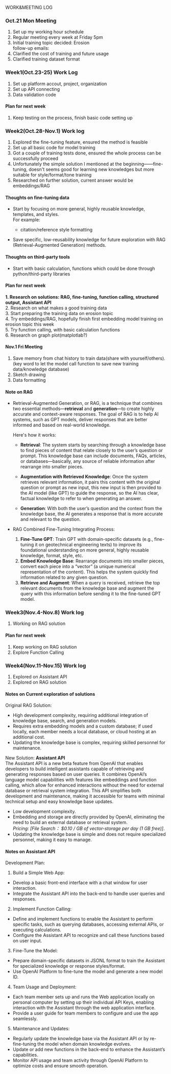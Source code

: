 WORK&MEETING LOG

### Oct.21 Mon Meeting
1. Set up my working hour schedule  
2. Regular meeting every week at Friday 5pm  
3. Initial training topic decided: Erosion  
follow-up emails:  
1. Clarified the cost of training and future usage  
2. Clarified training dataset format  

### Week1(Oct.23-25) Work Log  
1. Set up platform accout, project, organization  
2. Set up API connecting  
3. Data validation code  

#### Plan for next week  
1. Keep testing on the process, finish basic code setting up  


### Week2(Oct.28-Nov.1) Work log  
1. Explored the fine-tuning feature, ensured the method is feasible  
2. Set up all basic code for model training  
3. Got a couple of training tests done, ensured the whole process can be successfully proceed  
4. Unfortunately the simple solution I mentioned at the beginning——fine-tuning, doesn't seems good for learning new knowledges but more suitable for style/format/tone training  
5. Researched on further solution, current answer would be embeddings/RAG  
#### Thoughts on fine-tuning data  
- Start by focusing on more general, highly reusable knowledge, templates, and styles.   
	For example:   
	- citation/reference style formatting  

- Save specific, low-reusability knowledge for future exploration with RAG (Retrieval-Augmented Generation) methods.  

#### Thoughts on third-party tools  
- Start with basic calculation, functions which could be done through python/third-party libraries  

#### Plan for next week  
**1. Research on solutions: RAG, fine-tuning, function calling, structured output, Assistant API**  
2. Research on what makes a good training data  
3. Start preparing the training data on erosion topic   
4. Try embeddings/RAG, hopefully finish first embedding model training on erosion topic this week  
5. Try function calling, with basic calculation functions  
6. Research on graph plot(matplotlab?)  

#### Nov.1 Fri Meeting
1. Save memory from chat history to train data(share with yourself/others). (key word to let the model call function to save new training data/knowledge database)  
2. Sketch drawing  
3. Data formatting  

#### Note on RAG
- Retrieval-Augmented Generation, or RAG, is a technique that combines two essential methods—**retrieval** and **generation**—to create highly accurate and context-aware responses. The goal of RAG is to help AI systems, such as GPT models, deliver responses that are better informed and based on real-world knowledge.

	Here's how it works:

	- **Retrieval**: The system starts by searching through a knowledge base to find pieces of content that relate closely to the user’s question or prompt. This knowledge base can include documents, FAQs, articles, or databases—basically, any source of reliable information after rearrange into smaller pieces.

	- **Augmentation with Retrieved Knowledge**: Once the system retrieves relevant information, it pairs this content with the original question or prompt as new input, this new input is then provided to the AI model (like GPT) to guide the response, so the AI has clear, factual knowledge to refer to when generating an answer.

	- **Generation**: With both the user’s question and the context from the knowledge base, the AI generates a response that is more accurate and relevant to the question.

- RAG Combined Fine-Tuning Integrating Process:
	1. **Fine-Tune GPT**: Train GPT with domain-specific datasets (e.g., fine-tuning it on geotechnical engineering texts) to improve its foundational understanding on more general, highly reusable knowledge, format, style, etc.
	2. **Embed Knowledge Base**: Rearrange documents into smaller pieces, convert each piece into a “vector” (a unique numerical representation of the content). This helps the system quickly find information related to any given question.
	3. **Retrieve and Augment**: When a query is received, retrieve the top relevant documents from the knowledge base and augment the query with this information before sending it to the fine-tuned GPT model.



### Week3(Nov.4-Nov.8) Work log  
1. Working on RAG solution

#### Plan for next week
1. Keep working on RAG solution
2. Explore Function Calling

### Week4(Nov.11-Nov.15) Work log
1. Explored on Assistant API
2. Explored on RAG solution

#### Notes on Current exploration of solutions
Original RAG Solution:  
- High development complexity, requiring additional integration of knowledge base, search, and generation models.  
- Requires extra embedding models and a custom database; if used locally, each member needs a local database, or cloud hosting at an additional cost.  
- Updating the knowledge base is complex, requiring skilled personnel for maintenance.  


New Solution: **Assistant API**    
The Assistant API is a new beta feature from OpenAI that enables developers to build intelligent assistants capable of retrieving and generating responses based on user queries. It combines OpenAI’s language model capabilities with features like embeddings and function calling, which allow for enhanced interactions without the need for external database or retrieval system integration. This API simplifies both development and maintenance, making it accessible for teams with minimal technical setup and easy knowledge base updates.  
- Low development complexity.    
- Embedding and storage are directly provided by OpenAI, eliminating the need to build an external database or retrieval system.     
*Pricing: [File Search： $0.10 / GB of vector-storage per day (1 GB free)]*.    
- Updating the knowledge base is simple and does not require specialized personnel, making it easy to manage.  

#### Notes on Assistant API   
Development Plan:    

1. Build a Simple Web App:  

- Develop a basic front-end interface with a chat window for user interaction.  
- Integrate the Assistant API into the back-end to handle user queries and responses.  

2. Implement Function Calling:  

- Define and implement functions to enable the Assistant to perform specific tasks, such as querying databases, accessing external APIs, or executing calculations.  
- Configure the Assistant API to recognize and call these functions based on user input.  

3. Fine-Tune the Model:  

- Prepare domain-specific datasets in JSONL format to train the Assistant for specialized knowledge or response styles/format.  
- Use OpenAI Platform to fine-tune the model and generate a new model ID.  

4. Team Usage and Deployment:  

- Each team member sets up and runs the Web application locally on personal computer by setting up their individual API Keys, enabling interaction with the Assistant through the web application interface.  
- Provide a user guide for team members to configure and use the app seamlessly.  

5. Maintenance and Updates:   

- Regularly update the knowledge base via the Assistant API or by re-fine-tuning the model when domain knowledge evolves.  
- Update or add new functions in the back-end to enhance the Assistant’s capabilities.  
- Monitor API usage and team activity through OpenAI Platform to optimize costs and ensure smooth operation.  